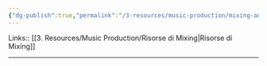 ```yaml
---
{"dg-publish":true,"permalink":"/3-resources/music-production/mixing-and-mastering/tips-and-tricks-mixing-e-mastering-da-artisti/"}
---
```


Links:: [[3. Resources/Music Production/Risorse di Mixing\|Risorse di Mixing]]

---






